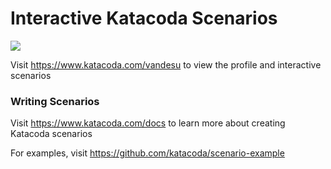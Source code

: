 # Interactive Katacoda Scenarios

[![](http://shields.katacoda.com/katacoda/vandesu/count.svg)](https://www.katacoda.com/vandesu "Get your profile on Katacoda.com")

Visit https://www.katacoda.com/vandesu to view the profile and interactive scenarios

### Writing Scenarios
Visit https://www.katacoda.com/docs to learn more about creating Katacoda scenarios

For examples, visit https://github.com/katacoda/scenario-example
